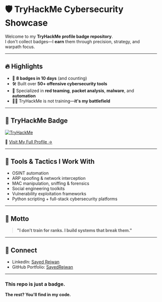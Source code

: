 # 🛡️ TryHackMe Cybersecurity Showcase

Welcome to my **TryHackMe profile badge repository**.  
I don't collect badges—I **earn** them through precision, strategy, and warpath focus.

---

## 🔥 Highlights
- 🧠 **8 badges in 10 days** (and counting)
- 🛠️ Built over **50+ offensive cybersecurity tools**
- 🧰 Specialized in **red teaming**, **packet analysis**, **malware**, and **automation**
- 🧑‍💻 TryHackMe is not training—**it's my battlefield**

---

## 🎯 TryHackMe Badge

[![TryHackMe](https://tryhackme-badges.s3.amazonaws.com/sayedrejwanur.png)](https://tryhackme.com/p/sayedrejwanur)

🔗 [Visit My Full Profile →](https://tryhackme.com/p/sayedrejwanur)

---

## 🧩 Tools & Tactics I Work With

- OSINT automation  
- ARP spoofing & network interception  
- MAC manipulation, sniffing & forensics  
- Social engineering toolkits  
- Vulnerability exploitation frameworks  
- Python scripting + full-stack cybersecurity platforms

---

## 📌 Motto

> **"I don’t train for ranks. I build systems that break them."**

---

## 🔗 Connect

- LinkedIn: [Sayed Rejwan](https://www.linkedin.com/in/sayedrejwanur)
- GitHub Portfolio: [SayedRejwan](https://github.com/SayedRejwan)

---

### This repo is just a badge.
**The rest? You'll find in my code.**
